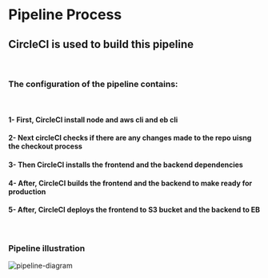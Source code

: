 # Pipeline Process

## CircleCI is used to build this pipeline

<br>

### The configuration of the pipeline contains:

<br>

#### 1- First, CircleCI install node and aws cli and eb cli

#### 2- Next circleCI checks if there are any changes made to the repo uisng the checkout process

#### 3- Then CircleCI installs the frontend and the backend dependencies

#### 4- After, CircleCI builds the frontend and the backend to make ready for production

#### 5- After, CircleCI deploys the frontend to S3 bucket and the backend to EB

<br>

### Pipeline illustration

![pipeline-diagram](./pipeline.png)

